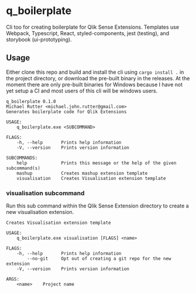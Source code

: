 # q_boilerplate

Cli too for creating boilerplate for Qlik Sense Extensions. Templates use Webpack, Typescript, React, styled-components, jest (testing), and storybook (ui-prototyping).

## Usage

Either clone this repo and build and install the cli using `cargo install .` in the project directory, or download the pre-built binary in the releases. At the moment there are only pre-built binaries for Windows because I have not yet setup a CI and most users of this cli will be windows users.

```
q_boilerplate 0.1.0
Michael Rutter <michael.john.rutter@gmail.com>
Generates boilerplate code for Qlik Extensions

USAGE:
    q_boilerplate.exe <SUBCOMMAND>

FLAGS:
    -h, --help       Prints help information
    -V, --version    Prints version information

SUBCOMMANDS:
    help             Prints this message or the help of the given subcommand(s)
    mashup           Creates mashup extension template
    visualisation    Creates Visualisation extension template
```

### visualisation subcommand
Run this sub command within the Qlik Sense Extension directory to create a new visualisation extension.

```
Creates Visualisation extension template

USAGE:
    q_boilerplate.exe visualisation [FLAGS] <name>

FLAGS:
    -h, --help       Prints help information
        --no-git     Opt out of creating a git repo for the new extension
    -V, --version    Prints version information

ARGS:
    <name>    Project name
```
